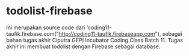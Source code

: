# todolist-firebase

Ini merupakan source code dari 'coding11-taufik.firebase.com("http://coding11-taufik.firebaseapp.com"), sebagai bahan tugas akhir Ciputra GEPI Incubator Coding Class Batch 11. Tugas akhir ini membuat todolist dengan Firebase sebagai database.
